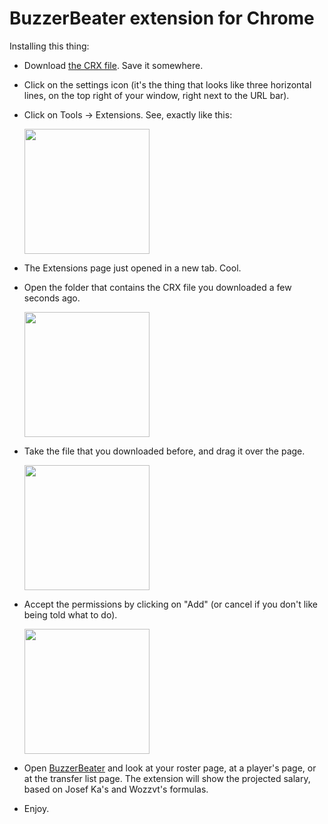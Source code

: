 BuzzerBeater extension for Chrome
=================================

Installing this thing:

 * Download <a href="https://github.com/chromebb/chromebb/blob/master/chrome-bb.crx?raw=true">the CRX file</a>. Save it somewhere.

 * Click on the settings icon (it's the thing that looks like three horizontal lines, on the top right of your window, right next to the URL bar).
 
 * Click on Tools -> Extensions. See, exactly like this:

   <a href="http://i.imgur.com/7CCf9tCl.png" target="_blank"><img src="http://i.imgur.com/7CCf9tCl.png" height="200"></a>
 
 * The Extensions page just opened in a new tab. Cool.

 * Open the folder that contains the CRX file you downloaded a few seconds ago.

   <a href="http://i.imgur.com/CISDiuM.png" target="_blank"><img src="http://i.imgur.com/CISDiuM.png" height="200"></a>

 * Take the file that you downloaded before, and drag it over the page.
    
    <a href="http://i.imgur.com/Wpzw792.png" target="_blank"><img src="http://i.imgur.com/Wpzw792.png" height="200"></a>
 
 * Accept the permissions by clicking on "Add" (or cancel if you don't like being told what to do).

    <a href="http://i.imgur.com/EVeBQxI.png" target="_blank"><img src="http://i.imgur.com/EVeBQxI.png" height="200"></a>
 
 * Open <a href="http://www.buzzerbeater.com">BuzzerBeater</a> and look at your roster page, at a player's page, or at the transfer list page. The extension will show the projected salary, based on Josef Ka's and Wozzvt's formulas.

 * Enjoy.